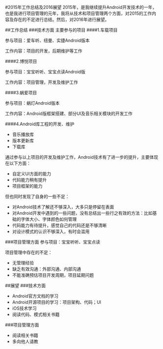 #2015年工作总结及2016展望
2015年，是我继续提升Android开发技术的一年，也是我进行项目管理的元年，我将从技术和项目管理两个方面，对2015的工作内容及存在的不足进行总结。然后，对2016年进行展望。

##工作总结
###技术方面
主要参与的项目
####1.车载项目

参与项目：爱车听、纽曼、实捷Android版本

工作内容：项目的开发，后期维护等工作

####2.博悦项目

参与项目：宝宝听听、宝宝点读Android版

工作内容：项目管理，开发及维护工作

####3.蜗爱项目

参与项目：蜗灯Android版本

工作内容：Android版框架搭建、部分UI及音乐相关模块的开发工作

####4.Android库工程的开发、维护
- 音乐播放库
- 版本更新库
- 下载库

通过参与以上项目的开发及维护工作，Android技术有了进一步的提升，主要体现在以下方面：

- 自定义UI方面的能力
- 代码能力稍有提升
- 项目框架的能力

但也同时发现了自身的一些不足：

- 对Android技术了解还不够深入，大多只是停留在表面
- 对Android开发中遇到的一些问题，没有总结出一些行之有效的方法：比如基础的字体大小、字体颜色如何管理
- 代码能力有待提升，感觉自己的代码还是不够清晰
- 对设计模式的认识不够深入，有时会滥用

###项目管理方面
参与项目：宝宝听听、宝宝点读

项目管理中存在的不足：

- 无管理经验
- 缺乏有效沟通：外部沟通、内部沟通
- 不能准确预估项目开发周期，项目延期问题

##展望
###技术方面
- Android官方文档的学习
- Android开源项目的学习：项目架构、代码；UI
- iOS技术学习
- 阅读代码、模式相关书籍

###项目管理方面
- 阅读相关书籍
- 多向他人请教


